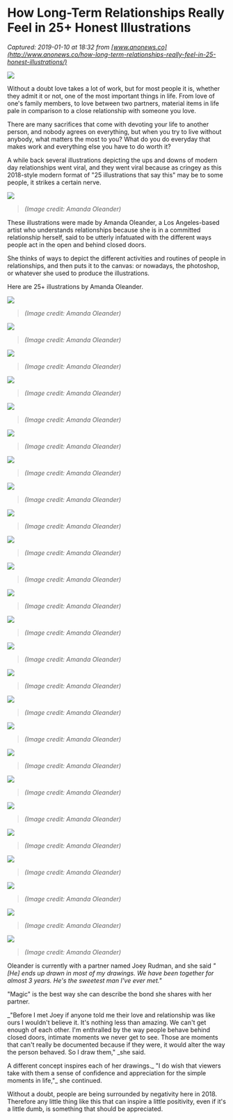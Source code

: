 # How Long-Term Relationships Really Feel in 25+ Honest Illustrations

_Captured: 2019-01-10 at 18:32 from [www.anonews.co](http://www.anonews.co/how-long-term-relationships-really-feel-in-25-honest-illustrations/)_

![](http://www.anonews.co/wp-content/uploads/2018/11/joey_00006.jpg)

Without a doubt love takes a lot of work, but for most people it is, whether they admit it or not, one of the most important things in life. From love of one's family members, to love between two partners, material items in life pale in comparison to a close relationship with someone you love.

There are many sacrifices that come with devoting your life to another person, and nobody agrees on everything, but when you try to live without anybody, what matters the most to you? What do you do everyday that makes work and everything else you have to do worth it?

A while back several illustrations depicting the ups and downs of modern day relationships went viral, and they went viral because as cringey as this 2018-style modern format of "25 illustrations that say this" may be to some people, it strikes a certain nerve.

![](http://www.anonews.co/wp-content/uploads/2018/11/Relatable-Couple-Illustrations-21.jpg)

> _(Image credit: Amanda Oleander)_

These illustrations were made by Amanda Oleander, a Los Angeles-based artist who understands relationships because she is in a committed relationship herself, said to be utterly infatuated with the different ways people act in the open and behind closed doors.

She thinks of ways to depict the different activities and routines of people in relationships, and then puts it to the canvas: or nowadays, the photoshop, or whatever she used to produce the illustrations.

Here are 25+ illustrations by Amanda Oleander.

![](http://www.anonews.co/wp-content/uploads/2018/11/Relatable-Couple-Illustrations-20.jpg)

> _(Image credit: Amanda Oleander)_

![](http://www.anonews.co/wp-content/uploads/2018/11/jhj.jpg)

> _(Image credit: Amanda Oleander)_

![](http://www.anonews.co/wp-content/uploads/2018/11/Relatable-Couple-Illustrations-19.jpg)

> _(Image credit: Amanda Oleander)_

![](http://www.anonews.co/wp-content/uploads/2018/11/Relatable-Couple-Illustrations-18.jpg)

> _(Image credit: Amanda Oleander)_

![](http://www.anonews.co/wp-content/uploads/2018/11/Relatable-Couple-Illustrations-17.jpg)

> _(Image credit: Amanda Oleander)_

![](http://www.anonews.co/wp-content/uploads/2018/11/Relatable-Couple-Illustrations-16.jpg)

> _(Image credit: Amanda Oleander)_

![](http://www.anonews.co/wp-content/uploads/2018/11/Relatable-Couple-Illustrations-14.jpg)

> _(Image credit: Amanda Oleander)_

![](http://www.anonews.co/wp-content/uploads/2018/11/Relatable-Couple-Illustrations-13.jpg)

> _(Image credit: Amanda Oleander)_

![](http://www.anonews.co/wp-content/uploads/2018/11/Relatable-Couple-Illustrations-12.jpg)

> _(Image credit: Amanda Oleander)_

![](http://www.anonews.co/wp-content/uploads/2018/11/Relatable-Couple-Illustrations-11.jpg)

> _(Image credit: Amanda Oleander)_

![](http://www.anonews.co/wp-content/uploads/2018/11/Relatable-Couple-Illustrations-10.jpg)

> _(Image credit: Amanda Oleander)_

![](http://www.anonews.co/wp-content/uploads/2018/11/Relatable-Couple-Illustrations-8.jpg)

> _(Image credit: Amanda Oleander)_

![](http://www.anonews.co/wp-content/uploads/2018/11/Relatable-Couple-Illustrations-7.jpg)

> _(Image credit: Amanda Oleander)_

![](http://www.anonews.co/wp-content/uploads/2018/11/Relatable-Couple-Illustrations-6.jpg)

> _(Image credit: Amanda Oleander)_

![](http://www.anonews.co/wp-content/uploads/2018/11/Relatable-Couple-Illustrations-5.jpg)

> _(Image credit: Amanda Oleander)_

![](http://www.anonews.co/wp-content/uploads/2018/11/Relatable-Couple-Illustrations-4.jpg)

> _(Image credit: Amanda Oleander)_

![](http://www.anonews.co/wp-content/uploads/2018/11/Relatable-Couple-Illustrations-3.jpg)

> _(Image credit: Amanda Oleander)_

![](http://www.anonews.co/wp-content/uploads/2018/11/Relatable-Couple-Illustrations-2.jpg)

> _(Image credit: Amanda Oleander)_

![](http://www.anonews.co/wp-content/uploads/2018/11/Relatable-Couple-Illustrations-31.jpg)

> _(Image credit: Amanda Oleander)_

![](http://www.anonews.co/wp-content/uploads/2018/11/Relatable-Couple-Illustrations-27.jpg)

> _(Image credit: Amanda Oleander)_

![](http://www.anonews.co/wp-content/uploads/2018/11/Relatable-Couple-Illustrations-26.jpg)

> _(Image credit: Amanda Oleander)_

![](http://www.anonews.co/wp-content/uploads/2018/11/Relatable-Couple-Illustrations-25.jpg)

> _(Image credit: Amanda Oleander)_

![](http://www.anonews.co/wp-content/uploads/2018/11/Relatable-Couple-Illustrations-24.jpg)

> _(Image credit: Amanda Oleander)_

![](http://www.anonews.co/wp-content/uploads/2018/11/Relatable-Couple-Illustrations-23.jpg)

> _(Image credit: Amanda Oleander)_

![](http://www.anonews.co/wp-content/uploads/2018/11/Relatable-Couple-Illustrations-22.jpg)

> _(Image credit: Amanda Oleander)_

Oleander is currently with a partner named Joey Rudman, and she said _"[He] ends up drawn in most of my drawings. We have been together for almost 3 years. He's the sweetest man I've ever met."_

"Magic" is the best way she can describe the bond she shares with her partner.

_"Before I met Joey if anyone told me their love and relationship was like ours I wouldn't believe it. It's nothing less than amazing. We can't get enough of each other. I'm enthralled by the way people behave behind closed doors, intimate moments we never get to see. Those are moments that can't really be documented because if they were, it would alter the way the person behaved. So I draw them," _she said.

A different concept inspires each of her drawings._ "I do wish that viewers take with them a sense of confidence and appreciation for the simple moments in life,"_ she continued.

Without a doubt, people are being surrounded by negativity here in 2018. Therefore any little thing like this that can inspire a little positivity, even if it's a little dumb, is something that should be appreciated.
